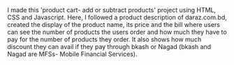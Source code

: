 I made this 'product cart- add or subtract products' project using HTML, CSS and Javascript. Here, I followed a product description of daraz.com.bd, created the display of the product name, its price and the bill where users can see the number of products the users order and how much they have to pay for the number of products they order. It also shows how much discount they can avail if they pay through bkash or Nagad (bkash and Nagad are MFSs- Mobile Financial Services).

